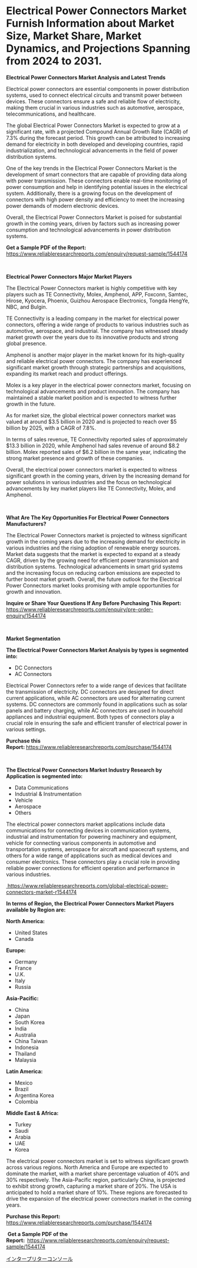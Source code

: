 <p><h1>Electrical Power Connectors Market Furnish Information about Market Size, Market Share, Market Dynamics, and Projections Spanning from 2024 to 2031.</h1></p><p><strong>Electrical Power Connectors Market Analysis and Latest Trends</strong></p>
<p><p>Electrical power connectors are essential components in power distribution systems, used to connect electrical circuits and transmit power between devices. These connectors ensure a safe and reliable flow of electricity, making them crucial in various industries such as automotive, aerospace, telecommunications, and healthcare.</p><p>The global Electrical Power Connectors Market is expected to grow at a significant rate, with a projected Compound Annual Growth Rate (CAGR) of 7.3% during the forecast period. This growth can be attributed to increasing demand for electricity in both developed and developing countries, rapid industrialization, and technological advancements in the field of power distribution systems.</p><p>One of the key trends in the Electrical Power Connectors Market is the development of smart connectors that are capable of providing data along with power transmission. These connectors enable real-time monitoring of power consumption and help in identifying potential issues in the electrical system. Additionally, there is a growing focus on the development of connectors with high power density and efficiency to meet the increasing power demands of modern electronic devices.</p><p>Overall, the Electrical Power Connectors Market is poised for substantial growth in the coming years, driven by factors such as increasing power consumption and technological advancements in power distribution systems.</p></p>
<p><strong>Get a Sample PDF of the Report:&nbsp;</strong> <a href="https://www.reliableresearchreports.com/enquiry/request-sample/1544174">https://www.reliableresearchreports.com/enquiry/request-sample/1544174</a></p>
<p>&nbsp;</p>
<p><strong>Electrical Power Connectors Major Market Players</strong></p>
<p><p>The Electrical Power Connectors market is highly competitive with key players such as TE Connectivity, Molex, Amphenol, APP, Foxconn, Samtec, Hirose, Kyocera, Phoenix, Guizhou Aerospace Electronics, Tongda HengYe, NBC, and Bulgin. </p><p>TE Connectivity is a leading company in the market for electrical power connectors, offering a wide range of products to various industries such as automotive, aerospace, and industrial. The company has witnessed steady market growth over the years due to its innovative products and strong global presence. </p><p>Amphenol is another major player in the market known for its high-quality and reliable electrical power connectors. The company has experienced significant market growth through strategic partnerships and acquisitions, expanding its market reach and product offerings.</p><p>Molex is a key player in the electrical power connectors market, focusing on technological advancements and product innovation. The company has maintained a stable market position and is expected to witness further growth in the future.</p><p>As for market size, the global electrical power connectors market was valued at around $3.5 billion in 2020 and is projected to reach over $5 billion by 2025, with a CAGR of 7.8%.</p><p>In terms of sales revenue, TE Connectivity reported sales of approximately $13.3 billion in 2020, while Amphenol had sales revenue of around $8.2 billion. Molex reported sales of $6.2 billion in the same year, indicating the strong market presence and growth of these companies. </p><p>Overall, the electrical power connectors market is expected to witness significant growth in the coming years, driven by the increasing demand for power solutions in various industries and the focus on technological advancements by key market players like TE Connectivity, Molex, and Amphenol.</p></p>
<p>&nbsp;</p>
<p><strong>What Are The Key Opportunities For Electrical Power Connectors Manufacturers?</strong></p>
<p><p>The Electrical Power Connectors market is projected to witness significant growth in the coming years due to the increasing demand for electricity in various industries and the rising adoption of renewable energy sources. Market data suggests that the market is expected to expand at a steady CAGR, driven by the growing need for efficient power transmission and distribution systems. Technological advancements in smart grid systems and the increasing focus on reducing carbon emissions are expected to further boost market growth. Overall, the future outlook for the Electrical Power Connectors market looks promising with ample opportunities for growth and innovation.</p></p>
<p><strong>Inquire or Share Your Questions If Any Before Purchasing This Report:</strong> <a href="https://www.reliableresearchreports.com/enquiry/pre-order-enquiry/1544174">https://www.reliableresearchreports.com/enquiry/pre-order-enquiry/1544174</a></p>
<p>&nbsp;</p>
<p><strong>Market Segmentation</strong></p>
<p><strong>The Electrical Power Connectors Market Analysis by types is segmented into:</strong></p>
<p><ul><li>DC Connectors</li><li>AC Connectors</li></ul></p>
<p><p>Electrical Power Connectors refer to a wide range of devices that facilitate the transmission of electricity. DC connectors are designed for direct current applications, while AC connectors are used for alternating current systems. DC connectors are commonly found in applications such as solar panels and battery charging, while AC connectors are used in household appliances and industrial equipment. Both types of connectors play a crucial role in ensuring the safe and efficient transfer of electrical power in various settings.</p></p>
<p><strong>Purchase this Report:&nbsp;</strong><a href="https://www.reliableresearchreports.com/purchase/1544174">https://www.reliableresearchreports.com/purchase/1544174</a></p>
<p>&nbsp;</p>
<p><strong>The Electrical Power Connectors Market Industry Research by Application is segmented into:</strong></p>
<p><ul><li>Data Communications</li><li>Industrial & Instrumentation</li><li>Vehicle</li><li>Aerospace</li><li>Others</li></ul></p>
<p><p>The electrical power connectors market applications include data communications for connecting devices in communication systems, industrial and instrumentation for powering machinery and equipment, vehicle for connecting various components in automotive and transportation systems, aerospace for aircraft and spacecraft systems, and others for a wide range of applications such as medical devices and consumer electronics. These connectors play a crucial role in providing reliable power connections for efficient operation and performance in various industries.</p></p>
<p><a href="https://www.reliableresearchreports.com/global-electrical-power-connectors-market-r1544174">&nbsp;https://www.reliableresearchreports.com/global-electrical-power-connectors-market-r1544174</a></p>
<p><strong>In terms of Region, the Electrical Power Connectors Market Players available by Region are:</strong></p>
<p>
    <p> <strong> North America: </strong>
        <ul>
            <li>United States</li>
            <li>Canada</li>
        </ul>
        </p> 
    <p> <strong> Europe: </strong>
        <ul>
            <li>Germany</li>
            <li>France</li>
            <li>U.K.</li>
            <li>Italy</li>
            <li>Russia</li>
        </ul>
        </p> 
    <p> <strong> Asia-Pacific: </strong>
        <ul>
            <li>China</li>
            <li>Japan</li>
            <li>South Korea</li>
            <li>India</li>
            <li>Australia</li>
            <li>China Taiwan</li>
            <li>Indonesia</li>
            <li>Thailand</li>
            <li>Malaysia</li>
        </ul>
        </p> 
    <p> <strong> Latin America: </strong>
        <ul>
            <li>Mexico</li>
            <li>Brazil</li>
            <li>Argentina Korea</li>
            <li>Colombia</li>
        </ul>
        </p> 
    <p> <strong> Middle East & Africa: </strong>
        <ul>
            <li>Turkey</li>
            <li>Saudi</li>
            <li>Arabia</li>
            <li>UAE</li>
            <li>Korea</li>
        </ul>
    </p>
    </p>
<p><p>The electrical power connectors market is set to witness significant growth across various regions. North America and Europe are expected to dominate the market, with a market share percentage valuation of 40% and 30% respectively. The Asia-Pacific region, particularly China, is projected to exhibit strong growth, capturing a market share of 20%. The USA is anticipated to hold a market share of 10%. These regions are forecasted to drive the expansion of the electrical power connectors market in the coming years.</p></p>
<p><strong>Purchase this Report: </strong><a href="https://www.reliableresearchreports.com/purchase/1544174">https://www.reliableresearchreports.com/purchase/1544174</a></p>
<p>&nbsp;<strong>Get a Sample PDF of the Report:&nbsp;&nbsp;</strong><a href="https://www.reliableresearchreports.com/enquiry/request-sample/1544174">https://www.reliableresearchreports.com/enquiry/request-sample/1544174</a></p>
<p><strong></strong></p>
<p><p><a href="https://medium.com/@craigurcottrte8/2024%E5%B9%B4%E3%81%8B%E3%82%892031%E5%B9%B4%E3%81%BE%E3%81%A7%E3%81%AE%E9%80%9A%E8%A8%B3%E3%82%B3%E3%83%B3%E3%82%BD%E3%83%BC%E3%83%AB%E5%B8%82%E5%A0%B4%E3%82%B7%E3%82%A7%E3%82%A2%E3%81%AE%E9%80%B2%E5%8C%96%E3%81%A8%E5%B8%82%E5%A0%B4%E6%88%90%E9%95%B7%E3%83%88%E3%83%AC%E3%83%B3%E3%83%89-1b7699e718d8">インタープリターコンソール</a></p></p>